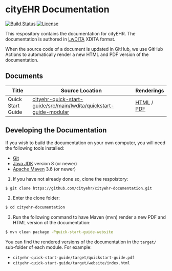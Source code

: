 # cityEHR Documentation
[![Build Status](https://github.com/cityehr/cityehr-documentation/actions/workflows/ci.yml/badge.svg)](https://github.com/cityehr/cityehr-documentation/actions/workflows/ci.yml)
[![License](https://img.shields.io/badge/license-CC%20BY%20NC%20SA%204.0-blue.svg)](https://creativecommons.org/licenses/by-nc-sa/4.0/)

This respository contains the documentation for cityEHR. The documentation is authored in [LwDITA](https://dita-lang.org/lwdita/capabilities/capabilities) XDITA format.

When the source code of a document is updated in GitHub, we use GitHub Actions to automatically render a new HTML and PDF version of the documentation.


## Documents

| Title  | Source Location | Renderings |
|---|---|---|
| Quick Start Guide | [cityehr-quick-start-guide/src/main/lwdita/quickstart-guide-modular](cityehr-quick-start-guide/src/main/lwdita/quickstart-guide-modular) | [HTML](https://cityehr.github.io/cityehr-documentation/) / [PDF](https://cityehr.github.io/cityehr-documentation/quickstart-guide.pdf) |


## Developing the Documentation

If you wish to build the documentation on your own computer, you will need the following tools installed:

* [Git](https://git-scm.com/)
* [Java JDK](https://bell-sw.com/pages/downloads/) version 8 (or newer)
* [Apache Maven](https://maven.apache.org/) 3.6 (or newer)

1. If you have not already done so, clone the respoistory:
```bash
$ git clone https://github.com/cityehr/cityehr-documentation.git
```

2. Enter the clone folder:
```bash
$ cd cityehr-documentation
```

3. Run the following command to have Maven (mvn) render a new PDF and HTML version of the documentation:
```bash
$ mvn clean package -Pquick-start-guide-website
```

You can find the rendered versions of the documentation in the `target/` sub-folder of each module. For example:
* `cityehr-quick-start-guide/target/quickstart-guide.pdf`
* `cityehr-quick-start-guide/target/website/index.html`
